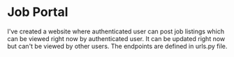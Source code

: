 # Job Portal
I've created a website where authenticated user can post job listings which can be viewed right now by authenticated user. It can be updated right now but can't be viewed by other users. The endpoints are defined in urls.py file.
